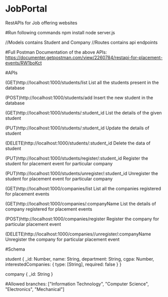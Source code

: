 # JobPortal
RestAPIs for Job offering websites

#Run following commands
npm install
node server.js

//Models contains Student and Company
//Routes contains api endpoints

#Full Postman Documentation of the above APIs:
https://documenter.getpostman.com/view/2260784/restapi-for-placement-events/RW1boKct

#APIs

(GET)http://localhost:1000/students/list
List all the students present in the database

(POST)http://localhost:1000/students/add
Insert the new student in the database

(GET)http://localhost:1000/students/:student_id
List the details of the given student

(PUT)http://localhost:1000/students/:student_id
Update the details of student

(DELETE)http://localhost:1000/students/:student_id
Delete the data of student

(PUT)http://localhost:1000/students/register/:student_id
Register the student for placement event for particular company

(PUT)http://localhost:1000/students/unregister/:student_id
Unregister the student for placement event for particular company


(GET)http://localhost:1000/companies/list
List all the companies registered for placement events

(GET)http://localhost:1000/companies/:companyName
List the details of company registered for placement events

(POST)http://localhost:1000/companies/register
Register the company for particular placement event

(DELETE)http://localhost:1000/companies//unregister/:companyName
Unregister the company for particular placement event

#Schema

student {
    _id: Number,
    name: String,
    department: String,
    cgpa: Number,
    interestedCompanies: {
        type: [String],
        required: false
    }
}

company {
    _id: String
}

#Allowed branches: 
["Information Technology", "Computer Science", "Electronics", "Mechanical"]